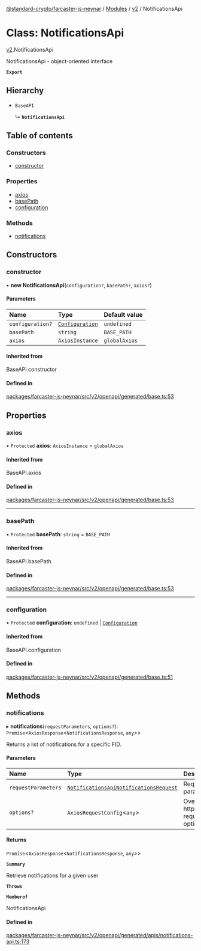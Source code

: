[@standard-crypto/farcaster-js-neynar](../README.md) / [Modules](../modules.md) / [v2](../modules/v2.md) / NotificationsApi

# Class: NotificationsApi

[v2](../modules/v2.md).NotificationsApi

NotificationsApi - object-oriented interface

**`Export`**

## Hierarchy

- `BaseAPI`

  ↳ **`NotificationsApi`**

## Table of contents

### Constructors

- [constructor](v2.NotificationsApi.md#constructor)

### Properties

- [axios](v2.NotificationsApi.md#axios)
- [basePath](v2.NotificationsApi.md#basepath)
- [configuration](v2.NotificationsApi.md#configuration)

### Methods

- [notifications](v2.NotificationsApi.md#notifications)

## Constructors

### constructor

• **new NotificationsApi**(`configuration?`, `basePath?`, `axios?`)

#### Parameters

| Name | Type | Default value |
| :------ | :------ | :------ |
| `configuration?` | [`Configuration`](v2.Configuration.md) | `undefined` |
| `basePath` | `string` | `BASE_PATH` |
| `axios` | `AxiosInstance` | `globalAxios` |

#### Inherited from

BaseAPI.constructor

#### Defined in

[packages/farcaster-js-neynar/src/v2/openapi/generated/base.ts:53](https://github.com/standard-crypto/farcaster-js/blob/main/packages/farcaster-js-neynar/src/v2/openapi/generated/base.ts#L53)

## Properties

### axios

• `Protected` **axios**: `AxiosInstance` = `globalAxios`

#### Inherited from

BaseAPI.axios

#### Defined in

[packages/farcaster-js-neynar/src/v2/openapi/generated/base.ts:53](https://github.com/standard-crypto/farcaster-js/blob/main/packages/farcaster-js-neynar/src/v2/openapi/generated/base.ts#L53)

___

### basePath

• `Protected` **basePath**: `string` = `BASE_PATH`

#### Inherited from

BaseAPI.basePath

#### Defined in

[packages/farcaster-js-neynar/src/v2/openapi/generated/base.ts:53](https://github.com/standard-crypto/farcaster-js/blob/main/packages/farcaster-js-neynar/src/v2/openapi/generated/base.ts#L53)

___

### configuration

• `Protected` **configuration**: `undefined` \| [`Configuration`](v2.Configuration.md)

#### Inherited from

BaseAPI.configuration

#### Defined in

[packages/farcaster-js-neynar/src/v2/openapi/generated/base.ts:51](https://github.com/standard-crypto/farcaster-js/blob/main/packages/farcaster-js-neynar/src/v2/openapi/generated/base.ts#L51)

## Methods

### notifications

▸ **notifications**(`requestParameters`, `options?`): `Promise`<`AxiosResponse`<`NotificationsResponse`, `any`\>\>

Returns a list of notifications for a specific FID.

#### Parameters

| Name | Type | Description |
| :------ | :------ | :------ |
| `requestParameters` | [`NotificationsApiNotificationsRequest`](../interfaces/v2.NotificationsApiNotificationsRequest.md) | Request parameters. |
| `options?` | `AxiosRequestConfig`<`any`\> | Override http request option. |

#### Returns

`Promise`<`AxiosResponse`<`NotificationsResponse`, `any`\>\>

**`Summary`**

Retrieve notifications for a given user

**`Throws`**

**`Memberof`**

NotificationsApi

#### Defined in

[packages/farcaster-js-neynar/src/v2/openapi/generated/apis/notifications-api.ts:173](https://github.com/standard-crypto/farcaster-js/blob/main/packages/farcaster-js-neynar/src/v2/openapi/generated/apis/notifications-api.ts#L173)

